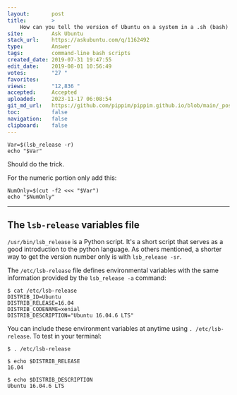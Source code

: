 ```yaml
---
layout:       post
title:        >
    How can you tell the version of Ubuntu on a system in a .sh (bash) script?
site:         Ask Ubuntu
stack_url:    https://askubuntu.com/q/1162492
type:         Answer
tags:         command-line bash scripts
created_date: 2019-07-31 19:47:55
edit_date:    2019-08-01 10:56:49
votes:        "27 "
favorites:    
views:        "12,836 "
accepted:     Accepted
uploaded:     2023-11-17 06:08:54
git_md_url:   https://github.com/pippim/pippim.github.io/blob/main/_posts/2019/2019-07-31-How-can-you-tell-the-version-of-Ubuntu-on-a-system-in-a-.sh-_bash_-script_.md
toc:          false
navigation:   false
clipboard:    false
---
```


``` 
Var=$(lsb_release -r)
echo "$Var"
```

Should do the trick.

For the numeric portion only add this:

``` 
NumOnly=$(cut -f2 <<< "$Var")
echo "$NumOnly"
```


----------

## The `lsb-release` variables file

`/usr/bin/lsb_release` is a Python script. It's a short script that serves as a good introduction to the python language. As others mentioned, a shorter way to get the version number only is with `lsb_release -sr`.

The `/etc/lsb-release` file defines environmental variables with the same information provided by the `lsb_release -a` command:

``` 
$ cat /etc/lsb-release
DISTRIB_ID=Ubuntu
DISTRIB_RELEASE=16.04
DISTRIB_CODENAME=xenial
DISTRIB_DESCRIPTION="Ubuntu 16.04.6 LTS"
```

You can include these environment variables at anytime using `. /etc/lsb-release`. To test in your terminal:

``` 
$ . /etc/lsb-release

$ echo $DISTRIB_RELEASE
16.04

$ echo $DISTRIB_DESCRIPTION
Ubuntu 16.04.6 LTS
```




